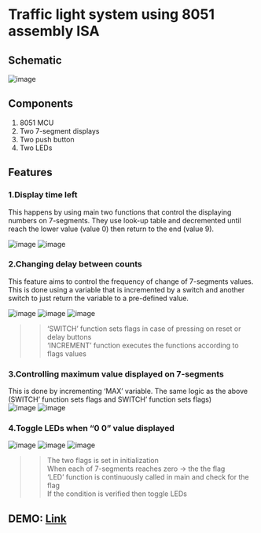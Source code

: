 # Traffic light system using 8051 assembly ISA

## Schematic
![image](https://user-images.githubusercontent.com/61471002/143238951-bc27d0a2-c059-4f2b-b9c4-9e816217f2ff.png)

## Components
1. 8051 MCU
2. Two 7-segment displays
3. Two push button
4. Two LEDs

## Features

### 1.Display time left <br>
This happens by using main two functions that control the displaying numbers on 7-segments. They use look-up table and decremented until reach the lower value (value 0) then return to the end (value 9). <br>

![image](https://user-images.githubusercontent.com/61471002/143239778-48563b59-75d5-4c6e-a52b-38b5198c8929.png)
![image](https://user-images.githubusercontent.com/61471002/143239800-546ddc30-a74c-45c5-83d1-a75b36ef25b3.png)

### 2.Changing delay between counts <br>
This feature aims to control the frequency of change of 7-segments values. This is done using a variable that is incremented by a switch and another switch to just return the variable to a pre-defined value. <br>

![image](https://user-images.githubusercontent.com/61471002/143239988-99eb974e-98c0-40f0-bbac-83eadc4bafa8.png)
![image](https://user-images.githubusercontent.com/61471002/143240009-1ee5f745-0438-4d33-a632-e238b087e1bc.png)
![image](https://user-images.githubusercontent.com/61471002/143240054-74562459-6ad8-473f-9b16-38c8a5087198.png)
<br>
>> ‘SWITCH’ function sets flags in case of pressing on reset or delay buttons <br>
>> ‘INCREMENT’ function executes the functions according to flags values

### 3.Controlling maximum value displayed on 7-segments <br>
This is done by incrementing ‘MAX’ variable. The same logic as the above (SWITCH’ function sets flags and SWITCH’ function sets flags) <br>
![image](https://user-images.githubusercontent.com/61471002/143240219-88757fe4-a14a-46e4-9278-6143024245ca.png)
![image](https://user-images.githubusercontent.com/61471002/143240242-1f113345-7150-42d9-a7f4-586b0c0c25f4.png)

### 4.Toggle LEDs when “0 0” value displayed <br>
![image](https://user-images.githubusercontent.com/61471002/143240309-8f72c997-e362-4544-a858-82527cb2f36e.png)
![image](https://user-images.githubusercontent.com/61471002/143240323-802fed96-7cf1-46ef-bde8-b069f24556a6.png)
![image](https://user-images.githubusercontent.com/61471002/143240347-a3466bfd-1c8a-466c-b8ae-467e43d9743c.png)

>> The two flags is set in initialization <br>
>> When each of 7-segments reaches zero -> the the flag <br>
>> ‘LED’ function is continuously called in main and check for the flag <br>
>> If the condition is verified then toggle LEDs


## DEMO: [Link](https://drive.google.com/file/d/1nJPAogW0gTZAVJ3GOtxFHYK2MTAr9SIY/view?usp=sharing)
